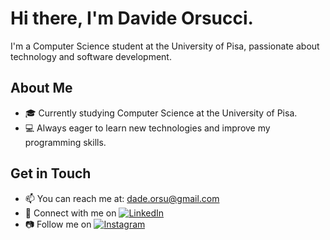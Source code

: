 # Hi there, I'm Davide Orsucci. 

I'm a Computer Science student at the University of Pisa, passionate about technology and software development.

## About Me

- 🎓 Currently studying Computer Science at the University of Pisa.
- 💻 Always eager to learn new technologies and improve my programming skills.

## Get in Touch

- 📫 You can reach me at: [dade.orsu@gmail.com](mailto:dade.orsu@gmail.com)
- 💼 Connect with me on [![LinkedIn](https://img.shields.io/badge/LinkedIn-%230077B5.svg?logo=linkedin&logoColor=white)](https://linkedin.com/in/davide-orsucci-206319250) 
- 📷 Follow me on [![Instagram](https://img.shields.io/badge/Instagram-%23E4405F.svg?logo=Instagram&logoColor=white)](https://instagram.com/davide_orsucci) 
